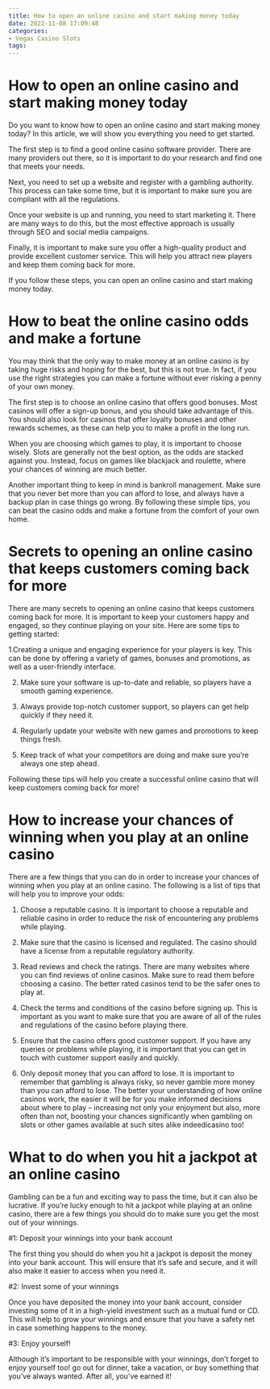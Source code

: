 ```yaml
---
title: How to open an online casino and start making money today 
date: 2022-11-08 17:09:48
categories:
- Vegas Casino Slots
tags:
---
```



#  How to open an online casino and start making money today 

Do you want to know how to open an online casino and start making money today? In this article, we will show you everything you need to get started.

The first step is to find a good online casino software provider. There are many providers out there, so it is important to do your research and find one that meets your needs.

Next, you need to set up a website and register with a gambling authority. This process can take some time, but it is important to make sure you are compliant with all the regulations.

Once your website is up and running, you need to start marketing it. There are many ways to do this, but the most effective approach is usually through SEO and social media campaigns.

Finally, it is important to make sure you offer a high-quality product and provide excellent customer service. This will help you attract new players and keep them coming back for more.

If you follow these steps, you can open an online casino and start making money today.

#  How to beat the online casino odds and make a fortune 

You may think that the only way to make money at an online casino is by taking huge risks and hoping for the best, but this is not true. In fact, if you use the right strategies you can make a fortune without ever risking a penny of your own money.

The first step is to choose an online casino that offers good bonuses. Most casinos will offer a sign-up bonus, and you should take advantage of this. You should also look for casinos that offer loyalty bonuses and other rewards schemes, as these can help you to make a profit in the long run.

When you are choosing which games to play, it is important to choose wisely. Slots are generally not the best option, as the odds are stacked against you. Instead, focus on games like blackjack and roulette, where your chances of winning are much better.

Another important thing to keep in mind is bankroll management. Make sure that you never bet more than you can afford to lose, and always have a backup plan in case things go wrong. By following these simple tips, you can beat the casino odds and make a fortune from the comfort of your own home.

#  Secrets to opening an online casino that keeps customers coming back for more 

There are many secrets to opening an online casino that keeps customers coming back for more. It is important to keep your customers happy and engaged, so they continue playing on your site. Here are some tips to getting started:

1.Creating a unique and engaging experience for your players is key. This can be done by offering a variety of games, bonuses and promotions, as well as a user-friendly interface.

2. Make sure your software is up-to-date and reliable, so players have a smooth gaming experience.

3. Always provide top-notch customer support, so players can get help quickly if they need it.

4. Regularly update your website with new games and promotions to keep things fresh.

5. Keep track of what your competitors are doing and make sure you’re always one step ahead.

Following these tips will help you create a successful online casino that will keep customers coming back for more!

#  How to increase your chances of winning when you play at an online casino 

There are a few things that you can do in order to increase your chances of winning when you play at an online casino. The following is a list of tips that will help you to improve your odds:

1. Choose a reputable casino. It is important to choose a reputable and reliable casino in order to reduce the risk of encountering any problems while playing.

2. Make sure that the casino is licensed and regulated. The casino should have a license from a reputable regulatory authority.

3. Read reviews and check the ratings. There are many websites where you can find reviews of online casinos. Make sure to read them before choosing a casino. The better rated casinos tend to be the safer ones to play at.

4. Check the terms and conditions of the casino before signing up. This is important as you want to make sure that you are aware of all of the rules and regulations of the casino before playing there.

5. Ensure that the casino offers good customer support. If you have any queries or problems while playing, it is important that you can get in touch with customer support easily and quickly.

6. Only deposit money that you can afford to lose. It is important to remember that gambling is always risky, so never gamble more money than you can afford to lose.
The better your understanding of how online casinos work, the easier it will be for you make informed decisions about where to play – increasing not only your enjoyment but also, more often than not, boosting your chances significantly when gambling on slots or other games available at such sites alike indeedicasino too!

#  What to do when you hit a jackpot at an online casino

Gambling can be a fun and exciting way to pass the time, but it can also be lucrative. If you’re lucky enough to hit a jackpot while playing at an online casino, there are a few things you should do to make sure you get the most out of your winnings.

#1: Deposit your winnings into your bank account

The first thing you should do when you hit a jackpot is deposit the money into your bank account. This will ensure that it’s safe and secure, and it will also make it easier to access when you need it.

#2: Invest some of your winnings

Once you have deposited the money into your bank account, consider investing some of it in a high-yield investment such as a mutual fund or CD. This will help to grow your winnings and ensure that you have a safety net in case something happens to the money.

#3: Enjoy yourself!

Although it’s important to be responsible with your winnings, don’t forget to enjoy yourself too! go out for dinner, take a vacation, or buy something that you’ve always wanted. After all, you’ve earned it!